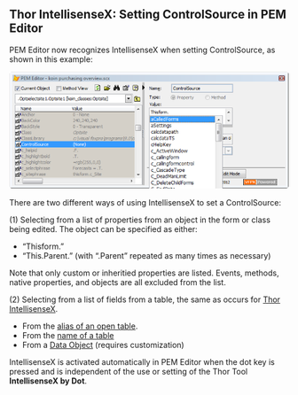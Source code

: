 ﻿## Thor IntellisenseX: Setting ControlSource in PEM Editor

PEM Editor now recognizes IntellisenseX when setting ControlSource, as shown in this example:

![](images/thor_intellisensex_controlsources_snaghtmlafe99.png)

There are two different ways of using IntellisenseX to set a ControlSource:

(1) Selecting from a list of properties from an object in the form or class being edited. The object can be specified as either:

*   “Thisform.”
*   “This.Parent.” (with “.Parent” repeated as many times as necessary)

Note that only custom or inheritied properties are listed. Events, methods, native properties, and objects are all excluded from the list.

(2) Selecting from a list of fields from a table, the same as occurs for [Thor IntellisenseX](../README.md).

*   From the [alias of an open table](Thor_IntellisenseX_for_Open_Table.md).
*   From the [name of a table](Thor_IntellisenseX_Implicit_Tables.md) 
*   From a [Data Object](Thor_IntellisenseX_Data_Object.md) (requires customization)

IntellisenseX is activated automatically in PEM Editor when the dot key is pressed and is independent of the use or setting of the Thor Tool **IntellisenseX by Dot**.
